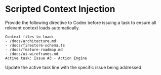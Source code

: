 # Scripted Context Injection

Provide the following directive to Codex before issuing a task to ensure all relevant context loads automatically.

```
Context files to load:
- /docs/architecture.md
- /docs/firestore-schema.ts
- /docs/feature-roadmap.md
- /docs/ui-wireframes.md
Active task: Issue #3 - Action Engine
```

Update the active task line with the specific issue being addressed.
